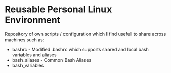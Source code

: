 # Reusable Personal Linux Environment


Repository of own scripts / configuration which I find usefull
to share across machines such as:

* bashrc - Modified .bashrc which supports shared and local bash variables and aliases
* bash_aliases - Common Bash Aliases
* bash_variables


